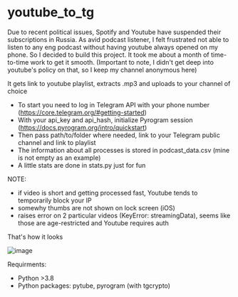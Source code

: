 # youtube_to_tg
Due to recent political issues, Spotify and Youtube have suspended their subscriptions in Russia. As avid podcast listener, I felt frustrated not able to listen to any eng podcast without having youtube always opened on my phone. So I decided to build this project. It took me about a month of time-to-time work to get it smooth. (Important to note, I didn't get deep into youtube's policy on that, so I keep my channel anonymous here)

It gets link to youtube playlist, extracts .mp3 and uploads to your channel of choice

- To start you need to log in Telegram API with your phone number (https://core.telegram.org/#getting-started) 
- With your api_key and api_hash, initialize Pyrogram session (https://docs.pyrogram.org/intro/quickstart) 
- Then pass path/to/folder where needed, link to your Telegram public channel and link to playlist 
- The information about all processes is stored in podcast_data.csv (mine is not empty as an example) 
- A little stats are done in stats.py just for fun

NOTE:
 - if video is short and getting processed fast, Youtube tends to temporarily block your IP
 - somewhy thumbs are not shown on lock screen (iOS)
 - raises error on 2 particular videos (KeyError: streamingData), seems like those are age-restricted and Youtube requires auth
 
That's how it looks


![image](https://user-images.githubusercontent.com/114425094/192600205-d83dd84e-c61a-4a7f-aa07-8a92dd9baacb.png)


Requirments:
- Python >3.8
- Python packages: pytube, pyrogram (with tgcrypto)

